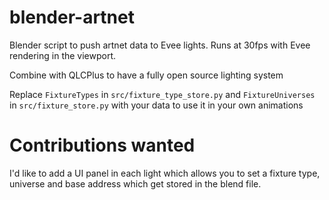 # blender-artnet
Blender script to push artnet data to Evee lights. Runs at 30fps with Evee rendering in the viewport.

Combine with QLCPlus to have a fully open source lighting system

Replace `FixtureTypes` in `src/fixture_type_store.py` and `FixtureUniverses` in `src/fixture_store.py` 
with your data to use it in your own animations

# Contributions wanted
I'd like to add a UI panel in each light which allows you to set a fixture type, universe and base address
which get stored in the blend file.
